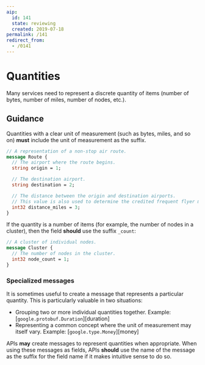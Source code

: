 ```yaml
---
aip:
  id: 141
  state: reviewing
  created: 2019-07-18
permalink: /141
redirect_from:
  - /0141
---
```


# Quantities

Many services need to represent a discrete quantity of items (number of bytes,
number of miles, number of nodes, etc.).

## Guidance

Quantities with a clear unit of measurement (such as bytes, miles, and so on)
**must** include the unit of measurement as the suffix.

```proto
// A representation of a non-stop air route.
message Route {
  // The airport where the route begins.
  string origin = 1;

  // The destination airport.
  string destination = 2;

  // The distance between the origin and destination airports.
  // This value is also used to determine the credited frequent flyer miles.
  int32 distance_miles = 3;
}
```

If the quantity is a number of items (for example, the number of nodes in a
cluster), then the field **should** use the suffix `_count`:

```proto
// A cluster of individual nodes.
message Cluster {
  // The number of nodes in the cluster.
  int32 node_count = 1;
}
```

### Specialized messages

It is sometimes useful to create a message that represents a particular
quantity. This is particularly valuable in two situations:

- Grouping two or more individual quantities together. Example:
  [`google.protobuf.Duration`][duration]
- Representing a common concept where the unit of measurement may itself vary.
  Example: [`google.type.Money`][money]

APIs **may** create messages to represent quantities when appropriate. When
using these messages as fields, APIs **should** use the name of the message as
the suffix for the field name if it makes intuitive sense to do so.
